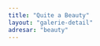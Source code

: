 ```yaml
---
title: "Quite a Beauty"
layout: "galerie-detail"
adresar: "beauty"
---
```


<!-- Galerie bez obsahu -->